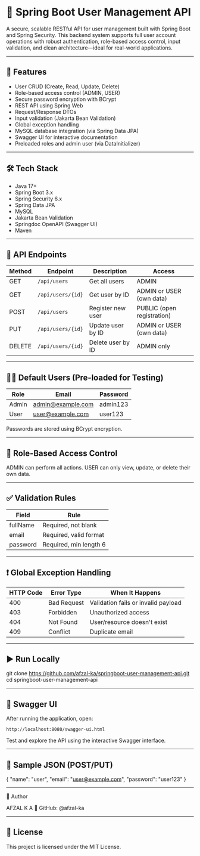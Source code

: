 # 🔐 Spring Boot User Management API

A secure, scalable RESTful API for user management built with Spring Boot and Spring Security.
This backend system supports full user account operations with robust authentication, role-based access control, input validation, and clean architecture—ideal for real-world applications.

---

## 🚀 Features

- User CRUD (Create, Read, Update, Delete)
- Role-based access control (ADMIN, USER)
- Secure password encryption with BCrypt
- REST API using Spring Web
- Request/Response DTOs
- Input validation (Jakarta Bean Validation)
- Global exception handling
- MySQL database integration (via Spring Data JPA)
- Swagger UI for interactive documentation
- Preloaded roles and admin user (via DataInitializer)

---

## 🛠 Tech Stack

- Java 17+
- Spring Boot 3.x
- Spring Security 6.x
- Spring Data JPA
- MySQL
- Jakarta Bean Validation
- Springdoc OpenAPI (Swagger UI)
- Maven

---

## 🔗 API Endpoints

| Method | Endpoint           | Description              | Access                     |
|--------|--------------------|--------------------------|----------------------------|
| GET    | `/api/users`       | Get all users            | ADMIN                      |
| GET    | `/api/users/{id}`  | Get user by ID           | ADMIN or USER (own data)   |
| POST   | `/api/users`       | Register new user        | PUBLIC (open registration) |
| PUT    | `/api/users/{id}`  | Update user by ID        | ADMIN or USER (own data)   |
| DELETE | `/api/users/{id}`  | Delete user by ID        | ADMIN only                 |

---

## 🧑‍🔧 Default Users (Pre-loaded for Testing)

| Role  | Email                                         | Password |
| ----- | --------------------------------------------- | -------- |
| Admin | [admin@example.com](mailto:admin@example.com) | admin123 |
| User  | [user@example.com](mailto:user@example.com)   | user123  |

Passwords are stored using BCrypt encryption.

---

## 🔏 Role-Based Access Control

ADMIN can perform all actions.
USER can only view, update, or delete their own data.

---

## ✅ Validation Rules

| Field    | Rule                   |
| -------- | ---------------------- |
| fullName | Required, not blank    |
| email    | Required, valid format |
| password | Required, min length 6 |

---

## ❗ Global Exception Handling

| HTTP Code | Error Type  | When It Happens                     |
| --------- | ----------- | ----------------------------------- |
| 400       | Bad Request | Validation fails or invalid payload |
| 403       | Forbidden   | Unauthorized access                 |
| 404       | Not Found   | User/resource doesn't exist         |
| 409       | Conflict    | Duplicate email                     |

---

## ▶️ Run Locally

git clone https://github.com/afzal-ka/springboot-user-management-api.git
cd springboot-user-management-api

---

## 📘 Swagger UI

After running the application, open:
```
http://localhost:8080/swagger-ui.html
```
Test and explore the API using the interactive Swagger interface.

---

## 🧪 Sample JSON (POST/PUT)

{
  "name": "user",
  "email": "user@example.com",
  "password": "user123"
}

---

👤 Author

AFZAL K A
📎 GitHub: @afzal-ka

---

## 📃 License

This project is licensed under the MIT License.


